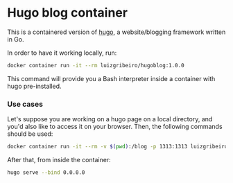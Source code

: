 # Hugo blog container

This is a containered version of [hugo](https://gohugo.io/), a website/blogging framework written in Go.

In order to have it working locally, run:

```bash
docker container run -it --rm luizgribeiro/hugoblog:1.0.0
```

This command will provide you a Bash interpreter inside a container with hugo pre-installed.

### Use cases

Let's suppose you are working on a hugo page on a local directory, and you'd also like to access it on your browser.
Then, the following commands should be used:

```bash
docker container run -it --rm -v $(pwd):/blog -p 1313:1313 luizgribeiro/hugoblog:1.0.1
```

After that, from inside the container:

```bash
hugo serve --bind 0.0.0.0
```

